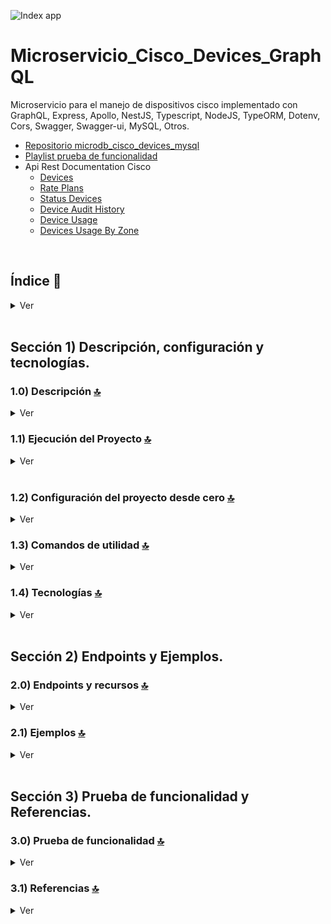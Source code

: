 ![Index app](https://github.com/andresWeitzel/Microservice_Cisco_Devices_GraphQL/blob/master/doc/assets/img/readme/graphql_microservice.jpg)

# Microservicio\_Cisco\_Devices\_GraphQL

Microservicio para el manejo de dispositivos cisco implementado con GraphQL, Express, Apollo, NestJS, Typescript, NodeJS, TypeORM, Dotenv, Cors, Swagger, Swagger-ui, MySQL, Otros.

*   [Repositorio microdb\_cisco\_devices\_mysql](https://github.com/andresWeitzel/Microdb_Cisco_Devices_Mysql)
*   [Playlist prueba de funcionalidad](https://www.youtube.com/playlist?list=PLCl11UFjHurC4DVGjeTuUOID0gjVxGDd3)
*   Api Rest Documentation Cisco
    *   [Devices](https://developer.cisco.com/docs/control-center/#!devices)
    *   [Rate Plans](https://developer.cisco.com/docs/control-center/#!get-rate-plans/response-example)
    *   [Status Devices](https://pubhub.devnetcloud.com/media/control-center-sandbox/docs/Content/api/rest/get_started_rest.htm#api_sim_status)
    *   [Device Audit History](https://developer.cisco.com/docs/control-center/#!get-device-audit-history/get-device-audit-history)
    *   [Device Usage](https://developer.cisco.com/docs/control-center/#!get-device-usage/response-example)
    *   [Devices Usage By Zone](https://developer.cisco.com/docs/control-center/#!get-device-usage-by-zone/response-example)

<br>

## Índice 📜

<details>
 <summary> Ver </summary>

 <br>

### Sección 1) Descripción, configuración y tecnologías.

*   [1.0) Descripción del Proyecto.](#10-descripción-)
*   [1.1) Ejecución del Proyecto.](#11-ejecución-del-proyecto-)
*   [1.2) Configuración del proyecto desde cero](#12-configuración-del-proyecto-desde-cero-)
*   [1.3) Comandos de utilidad.](#13-comandos-de-utilidad)
*   [1.4) Tecnologías.](#14-tecnologías-)

### Sección 2) Endpoints y Ejemplos

*   [2.0) EndPoints y recursos.](#20-endpoints-y-recursos-)
*   [2.1) Ejemplos.](#21-ejemplos-)

### Sección 3) Prueba de funcionalidad y Referencias

*   [3.0) Prueba de funcionalidad.](#30-prueba-de-funcionalidad-)
*   [3.1) Referencias.](#31-referencias-)

<br>

</details>

<br>

## Sección 1) Descripción, configuración y tecnologías.

### 1.0) Descripción [🔝](#índice-)

<details>
  <summary>Ver</summary>

 <br>

### 1.0.0) Descripción General

### 1.0.1) Descripción Arquitectura y Funcionamiento

<br>

</details>

### 1.1) Ejecución del Proyecto [🔝](#índice-)

<details>
  <summary>Ver</summary>
<br>

<br>

</details>

<br>

### 1.2) Configuración del proyecto desde cero [🔝](#índice-)

<details>
  <summary>Ver</summary>

<br>

*   Creamos un entorno de trabajo a través de algún ide, luego de crear una carpeta nos posicionamos sobre la misma

```git
cd 'projectName'
```

*   Instalamos la última versión LTS de [Nodejs(v18)](https://nodejs.org/en/download)
*   Instalamos NestJS de forma global

```git
npm i -g @nestjs/cli
```

*   Creamos un proyecto Nest

```git
nest new nombreProyecto
```

*   Creamos un proyecto Nest

```git
nest new nombreProyecto
```

*   Crear un nuevo modulo sin test

```git
nest g mo moduleName --no-spec
```

*   Crear un nuevo servicio sin test

```git
nest g s moduleName --no-spec
```

*   Crear un nuevo resolver (controlador) sin test

```git
nest g co moduleName --no-spec
```

*   Podemos automatizar los archivos anteriores con graphql usando un resource( Esto creara entities,services,module, resolvers)

```git
nest g resource resourceName --no-spec
```

```git
- Seleccionamos los siguientes valores
- ? What transport layer do you use? GraphQL (code first)
- ? Would you like to generate CRUD entry points? Yes
```

*   Instalamos el plugin para [dotenv (variables de entorno)](https://www.npmjs.com/package/dotenv)

```git
npm i dotenv
```

*   Instalamos el plugin para [TypeORM](https://typeorm.io/) junto con el controlador de mysql para el mapeo de datos.

```git
npm i @nestjs/typeorm typeorm mysql2
```

*   Para el uso del orm, podemos seguir la [guía de configuración de typeorm para db](https://docs.nestjs.com/recipes/sql-typeorm).
*   Instalamos el plugin de nest con [swagger](https://docs.nestjs.com/openapi/introduction) paa la documentación de nuestra Api rest.

```git
npm i @nestjs/swagger
```

*   Instalamos el plugin [class-validator](https://www.npmjs.com/package/class-validator)  para validaciones de tipos de datos, propiedades de clases,  etc.

```git
npm i class-validator
```

*   Se resume instalación de plugins para acotar documentación. Para la totalidad de los mismos revisar `package.json`.
*   Ejecutamos la app desde terminal.

```git
npm run start:dev
```

*   Entramos a la interfaz de Gaphql por defecto para las peticiones de la Api.

```git
http://localhost:3200/graphql o http://localhost:3300/graphql
```

<br>

</details>

### 1.3) Comandos de utilidad [🔝](#índice-)

<details>
  <summary>Ver</summary>

 <br>

*   Crear un nuevo proyecto NestJs

```git
nest g projectName
```

*   Crear un nuevo modulo sin test

```git
nest g mo moduleName --no-spec
```

*   Crear un nuevo servicio sin test

```git
nest g s moduleName --no-spec
```

*   Crear un nuevo controlador sin test

```git
nest g co moduleName --no-spec
```

*   Podemos automatizar los archivos anteriores con graphql usando un resource( Esto creara entities,services,module, resolvers)

```git
nest g resource resourceName --no-spec
```

```git
- Seleccionamos los siguientes valores
- ? What transport layer do you use? GraphQL (code first)
- ? Would you like to generate CRUD entry points? Yes
```

<br>

</details>

### 1.4) Tecnologías [🔝](#índice-)

<details>
  <summary>Ver</summary>

 <br>

| **Tecnologías** | **Versión** | **Finalidad** |\
| ------------- | ------------- | ------------- |
| [NodeJS](https://nodejs.org/en/) | 14.18.1  | Librería JS |
| [NestJS](https://nestjs.com/) | ^10.0.0 | Framework de NodeJS |
| [Typescript](https://www.typescriptlang.org/) | 3.8.3  | Lenguaje con alto tipado basado en JS |
| [TypeORM](https://typeorm.io/) | ^0.3.17 | ORM |
| [Mysql](https://www.mysql.com/) | 10.1 | SGDB |
| [XAMPP](https://www.apachefriends.org/es/index.html) | 3.2.2 | Paquete de servidores |
| [Swagger](https://docs.nestjs.com/openapi/introduction) | ^7.1.2 | Documentación de Api |
| [VSC](https://code.visualstudio.com/docs) | 1.72.2  | IDE |
| [Postman](https://www.postman.com/downloads/) | 10.11  | Cliente Http |
| [CMD](https://learn.microsoft.com/en-us/windows-server/administration/windows-commands/cmd) | 10 | Símbolo del Sistema para linea de comandos |
| [Git](https://git-scm.com/downloads) | 2.29.1  | Control de Versiones |

</br>

| **Extensión** |\
| -------------  |
| Prettier - Code formatter |
| Typescript Toolbox - generate setters, getters, constrc, etc |
| Otras |

<br>

</details>

<br>

## Sección 2) Endpoints y Ejemplos.

### 2.0) Endpoints y recursos [🔝](#índice-)

<details>
  <summary>Ver</summary>

<br>

</details>

### 2.1) Ejemplos [🔝](#índice-)

<details>
  <summary>Ver</summary>
<br>

<br>

</details>

<br>

## Sección 3) Prueba de funcionalidad y Referencias.

### 3.0) Prueba de funcionalidad [🔝](#índice-)

<details>
  <summary>Ver</summary>

<br>

<br>

</details>

### 3.1) Referencias [🔝](#índice-)

<details>
  <summary>Ver</summary>

 <br>

#### GraphQL Api

*   Tutorials
    -[Api rest example](https://www.youtube.com/watch?v=geYvdbpo3cA)

#### @nestjs/graphql

*   Tutorials
    *   [Tutorial Base](https://www.youtube.com/watch?v=ms0WcT2MJg4\&t=11s)
*   Installation/tutorial
    *   [Librerías y tutorial Graphql + Nestjs](https://docs.nestjs.com/graphql/quick-start)
    *   [Tipos de datos](https://graphql.org/learn/schema/)
    *   [Paginados y filtros](https://github.com/Adrinalin4ik/Nestjs-Graphql-Tools)
    *   [Argumentos/parametros/query params](https://the-guild.dev/graphql/yoga-server/tutorial/advanced/03-advanced-sorting)
    *   [Argumentos](https://ru-nestjs-docs.netlify.app/graphql/resolvers-map)

#### Nestjs

*   Videotutorials
    *   [Videotutorial base](https://www.youtube.com/watch?v=W4_oH3anYHU)
    *   [Videotutorial Typeorm](https://www.youtube.com/watch?v=JaTbzPcyiOE)
    *   [Mastering Nest.js](https://www.youtube.com/playlist?list=PLkZU2rKh1mT-3VvYvGCdRVCCJ5lCtOKED)
*   Topics
    *   [Using async and promises](https://subscription.packtpub.com/book/programming/9781800204737/10/ch10lvl1sec89/asynchronous-handlers)
    *   [Query parameters and parameters](https://stackoverflow.com/questions/54958244/how-to-use-query-parameters-in-nest-js)
    *   [Using query parameters](https://dev.to/nandhakumar/nest-js-tutorial-3-query-route-params-3gi4)
    *   [Autovalidation in NestJS](https://docs.nestjs.com/techniques/validation)

#### Typeorm

*   Relations
    *   [Typeorm Relationships with cascade](https://stackoverflow.com/questions/55098023/typeorm-cascade-option-cascade-ondelete-onupdate)
    *   [Using Foreign keys tutorial](https://leoromanovsky.medium.com/a-blog-without-an-author-typeorm-creates-confusion-with-required-columns-and-optional-foreign-keys-1a3f932d4e67)
    *   [Using Foreign keys stackoverflow](https://stackoverflow.com/questions/68556933/typeorm-insert-foreign-key-by-string)
    *   [Using Providers with Nestjs](https://docs.nestjs.com/recipes/sql-typeorm)
*   Methods
    *   [findOne, find, filter,etc](https://desarrolloweb.com/articulos/metodo-find-repositorios-typeorm)
    *   [Check pagination,etc](https://stackoverflow.com/questions/53922503/how-to-implement-pagination-in-nestjs-with-typeorm)
    *   [Rest Methods](https://docs.nestjs.com/techniques/database)

#### Api example code

*   [Ap rest graphql+typeorm+nestjs](https://blog.logrocket.com/how-to-build-a-graphql-api-with-nestjs/)
*   [Api completa MVC (CHECK)](https://github.com/amitavdevzone/nest-js-quiz-manager/tree/master)
*   [Api example tutorial](https://stackabuse.com/guide-to-nestjs-building-a-rest-api-with-nest-and-node/)
*   [Nestjs Rest example code](https://github.com/hantsy/nestjs-rest-sample/blob/master/docs/guide.md)
*   [OFICIAL CRUD NESTJS](https://docs.nestjs.com/recipes/crud-generator)

#### OpenApi and Swagger

*   [Code settings](https://docs.nestjs.com/openapi/introduction)
*   [Code example](https://github.com/nestjs/nest/blob/master/sample/11-swagger/src/cats/entities/cat.entity.ts)

#### Librerías

*   [Validación de campos](https://www.npmjs.com/package/node-input-validator)
*   [Validación de propiedades de clases](https://www.npmjs.com/package/class-validator)
*   [Variables de entorno con dotenv typescript](https://medium.com/@glasshost/define-types-for-process-env-in-typescript-c89b3c8ffbb2)

<br>

</details>
